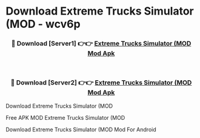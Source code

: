 # Download Extreme Trucks Simulator (MOD - wcv6p



<div align="center">
<h3>🔴 Download [Server1] 👉👉 <a href="https://momento.my/?title=Extreme_Trucks_Simulator_(MOD">Extreme Trucks Simulator (MOD Mod Apk</a></h3><br>

<h3>🔴 Download [Server2] 👉👉 <a href="https://momento.my/?title=Extreme_Trucks_Simulator_(MOD">Extreme Trucks Simulator (MOD Mod Apk</a></h3>
</div>



Download Extreme Trucks Simulator (MOD 

Free APK MOD Extreme Trucks Simulator (MOD 

Download Extreme Trucks Simulator (MOD Mod For Android
